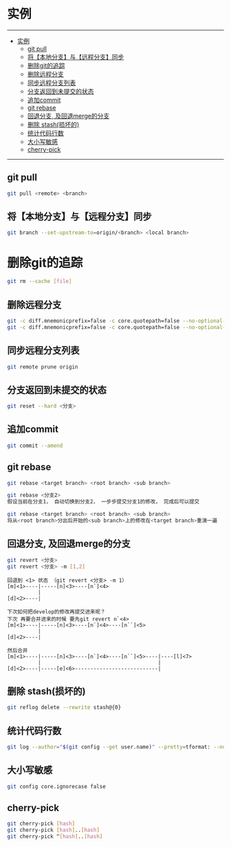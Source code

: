 # 实例

------

- [实例](#实例)
  - [git pull](#git-pull)
  - [将【本地分支】与【远程分支】同步](#将本地分支与远程分支同步)
  - [删除git的追踪](#删除git的追踪)
  - [删除远程分支](#删除远程分支)
  - [同步远程分支列表](#同步远程分支列表)
  - [分支返回到未提交的状态](#分支返回到未提交的状态)
  - [追加commit](#追加commit)
  - [git rebase](#git-rebase)
  - [回退分支, 及回退merge的分支](#回退分支-及回退merge的分支)
  - [删除 stash(损坏的)](#删除-stash损坏的)
  - [统计代码行数](#统计代码行数)
  - [大小写敏感](#大小写敏感)
  - [cherry-pick](#cherry-pick)

------

## git pull

``` sh
git pull <remote> <branch>
```

## 将【本地分支】与【远程分支】同步

``` sh
git branch --set-upstream-to=origin/<branch> <local branch>
```

# 删除git的追踪

``` sh
git rm --cache [file]
```

## 删除远程分支

``` sh
git -c diff.mnemonicprefix=false -c core.quotepath=false --no-optional-locks branch -D -r origin/<branch>
git -c diff.mnemonicprefix=false -c core.quotepath=false --no-optional-locks push origin :refs/heads/<branch>
```

## 同步远程分支列表

``` sh
git remote prune origin
```

## 分支返回到未提交的状态

``` sh
git reset --hard <分支>
```

## 追加commit

``` sh
git commit --amend
```

## git rebase

``` sh
git rebase <target branch> <root branch> <sub branch>

git rebase <分支2>
假设当前在分支1， 自动切换到分支2， 一步步提交分支1的修改， 完成后可以提交

git rebase <target branch> <root branch> <sub branch>
将从<root branch>分出后开始的<sub branch>上的修改在<target branch>重演一遍
```

## 回退分支, 及回退merge的分支

``` sh
git revert <分支>
git revert <分支> -m [1,2]
```

```
回退到 <1> 状态 （git revert <分支> -m 1）
[m]<1>----|-----[n]<3>----[n`]<4>
          |
[d]<2>----|

下次如何把develop的修改再提交进来呢？
下次 再要合并进来的时候 要先git revert n`<4>
[m]<1>----|-----[n]<3>----[n`]<4>----[n``]<5>
          |
[d]<2>----|

然后合并
[m]<1>----|-----[n]<3>----[n`]<4>----[n``]<5>----|----[l]<7>
          |                                      |
[d]<2>----|-----[e]<6>---------------------------|
```

## 删除 stash(损坏的)

``` sh
git reflog delete --rewrite stash@{0}
```

## 统计代码行数

``` sh
git log --author="$(git config --get user.name)" --pretty=tformat: --numstat | gawk '{ add += $1 ; subs += $2 ; loc += $1 - $2 } END { printf "added lines: %s removed lines : %s total lines: %s\n",add,subs,loc }' -
```

## 大小写敏感

``` sh
git config core.ignorecase false
```

## cherry-pick

``` sh
git cherry-pick [hash]
git cherry-pick [hash]..[hash]
git cherry-pick ^[hash]..[hash]
```
